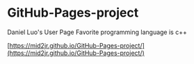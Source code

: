 # GitHub-Pages-project
Daniel Luo's User Page
Favorite programming language is c++

[https://mid2jr.github.io/GitHub-Pages-project/](https://mid2jr.github.io/GitHub-Pages-project/)